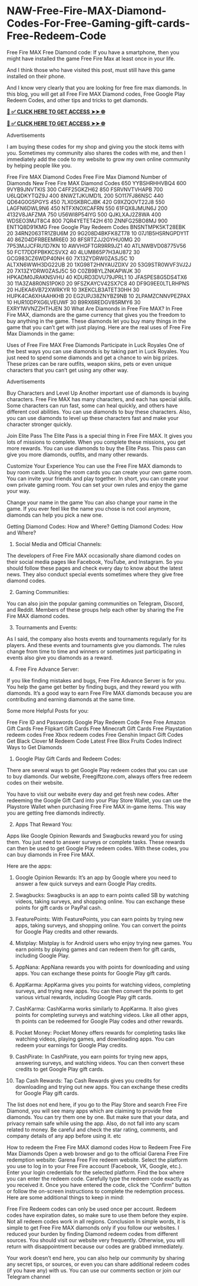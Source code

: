 # NAW-Free-Fire-MAX-Diamond-Codes-For-Free-Gaming-gift-cards-Free-Redeem-Code
Free Fire MAX Free Diamond code: If you have a smartphone, then you might have installed the game Free Fire Max at least once in your life.

And I think those who have visited this post, must still have this game installed on their phone.

And I know very clearly that you are looking for free fire max diamonds. In this blog, you will get all Free Fire MAX Diamond codes, Free Google Play Redeem Codes, and other tips and tricks to get diamonds.

**[📌 ✅ CLICK HERE TO GET ACCESS ➤➤ 🌐](https://newmegadeals.xyz/all-gift-card/)**

**[📌 ✅ CLICK HERE TO GET ACCESS ➤➤ 🌐](https://newmegadeals.xyz/all-gift-card/)**

Advertisements

I am buying these codes for my shop and giving you the stock items with you. Sometimes my community also shares the codes with me, and then I immediately add the code to my website to grow my own online community by helping people like you.

Free Fire MAX Diamond Codes
Free Fire Max Diamond
Number of Diamonds	New Free Fire MAX Diamond Codes
650	YYBSHRHHVBQ4
600	9VYB9JNVTKIS
300	C4FF25GKZH62
850	FSRVNVTVHAPB
700	U6LQDKYTQZ9J
400	8NWZTJKUMD1L
200	5O117FJ86NSC
440	QD64G0G5PGYS
450	7LX0SKBRCJBK
420	G9XZQOVT22J8
550	LAGFN6DWL9N6
450	NTFXNOXCAFRN
550	61FQX8JMUN6J
200	4132V8JAFZMA
750	U56WI8P54IYG
500	QJKLXAJ2Z8WA
400	WDSEO3MJT8C4
800	7QR4YETET42H
610	ZNNFG25BO8MJ
900	ENT1Q8D91KMG
Free Google Play Redeem Codes
BNSNTMPK5KT28EBK	20
34RN2063TR1ZBU6M	20
9G208D4BKFK8ZT78	10
07J1B5HSRNGPDY1T	40
86Z04DFRBEEMR6E0	30
8FSRTZJJ2GYHU0MG	20
7P53MJJCFRU1D7KN	10
AWVHGFTGR9RR9JZ1	40
ATLNWBVD08775V56	50
FCT7DDFPBKKCSVX2	40
4LUM865P7H3AU872	30
GCG983CZ6WDP40NH	60
7X13ZYDRW0ZASJ5C	10
ALTXN6WWH3DG22UB	20
1XG98T2HNYAUZDXV	20
53G9STR0WVF3VJ2J	20
7X13ZYDRW0ZASJ5C	50
C0ZB9BYLZNKAPWJK	30
HPKADM0JRAKNSVHU	40
KDURD3DVU79JPRL1	10
JFASPES8G5DS4TX6	30
11A3ZA8R0NS1P0K0	20
9FSZKAYCV42SX7C8	40
DF9G9EE0LTLRHPNS	20
HJEKA6VB72XWRKYR	10
3KEKCLB3ATET30HH	30
HUPK4CA6XHAAHKHB	20
EG2UPJ38ZNYBZ9NB	10
2LPAMZCNNVPEZPAX	10
HUR10DPXG6LVEUWF	30
B9RX6REDGV85RMY6	30
EXRY1WVNZZHTHJEN	30
What Are Diamonds in Free Fire MAX?
In Free Fire MAX, diamonds are the game currency that gives you the freedom to buy anything in the game. These diamonds let you buy many things in the game that you can’t get with just playing. Here are the real uses of Free Fire Max Diamonds in the game:

Uses of Free Fire MAX Free Diamonds
Participate in Luck Royales
One of the best ways you can use diamonds is by taking part in Luck Royales. You just need to spend some diamonds and get a chance to win big prizes. These prizes can be rare outfits, weapon skins, pets or even unique characters that you can’t get using any other way.

Advertisements

Buy Characters and Level Up
Another important use of diamonds is buying characters. Free Fire MAX has many characters, and each has special skills. Some characters can run fast, some can heal quickly, and others have different cool abilities. You can use diamonds to buy these characters. Also, you can use diamonds to level up these characters fast and make your character stronger quickly.

Join Elite Pass
The Elite Pass is a special thing in Free Fire MAX. It gives you lots of missions to complete. When you complete these missions, you get more rewards. You can use diamonds to buy the Elite Pass. This pass can give you more diamonds, outfits, and many other rewards.

Customize Your Experience
You can use the Free Fire MAX diamonds to buy room cards. Using the room cards you can create your own game room. You can invite your friends and play together. In short, you can create your own private gaming room. You can set your own rules and enjoy the game your way.

Change your name in the game
You can also change your name in the game. If you ever feel like the name you chose is not cool anymore, diamonds can help you pick a new one.

Getting Diamond Codes: How and Where?
Getting Diamond Codes: How and Where?
1. Social Media and Official Channels:

The developers of Free Fire MAX occasionally share diamond codes on their social media pages like Facebook, YouTube, and Instagram. So you should follow these pages and check every day to know about the latest news. They also conduct special events sometimes where they give free diamond codes.

2. Gaming Communities:

You can also join the popular gaming communities on Telegram, Discord, and Reddit. Members of these groups help each other by sharing the Fre Fire MAX diamond codes.

3. Tournaments and Events:

As I said, the company also hosts events and tournaments regularly for its players. And these events and tournaments give you diamonds. The rules change from time to time and winners or sometimes just participating in events also give you diamonds as a reward.

4. Free Fire Advance Server:

If you like finding mistakes and bugs, Free Fire Advance Server is for you. You help the game get better by finding bugs, and they reward you with diamonds. It’s a good way to earn Free FIre MAX diamonds because you are contributing and earning diamonds at the same time.

Some more Helpful Posts for you:

Free Fire ID and Passwords
Google Play Redeem Code Free
Free Amazon Gift Cards
Free Flipkart Gift Cards
Free Minecraft Gift Cards
Free Playstation redeem codes
Free Xbox redeem codes
Free Genshin Impact Gift Codes
Get Black Clover M Redeem Code
Latest Free Blox Fruits Codes
Indirect Ways to Get Diamonds
1. Google Play Gift Cards and Redeem Codes:

There are several ways to get Google Play redeem codes that you can use to buy diamonds. Our website, Freegiftzone.com, always offers free redeem codes on their website.

You have to visit our website every day and get fresh new codes. After redeeming the Google Gift Card into your Play Store Wallet, you can use the Playstore Wallet when purchasing Free Fire MAX in-game items. This way you are getting free diamonds indirectly.

2. Apps That Reward You:

Apps like Google Opinion Rewards and Swagbucks reward you for using them. You just need to answer surveys or complete tasks. These rewards can then be used to get Google Play redeem codes. With these codes, you can buy diamonds in Free Fire MAX.

Here are the apps:

1. Google Opinion Rewards: It’s an app by Google where you need to answer a few quick surveys and earn Google Play credits.

2. Swagbucks: Swagbucks is an app to earn points called SB by watching videos, taking surveys, and shopping online. You can exchange these points for gift cards or PayPal cash.


3. FeaturePoints: With FeaturePoints, you can earn points by trying new apps, taking surveys, and shopping online. You can convert the points for Google Play credits and other rewards.

4. Mistplay: Mistplay is for Android users who enjoy trying new games. You earn points by playing games and can redeem them for gift cards, including Google Play.

5. AppNana: AppNana rewards you with points for downloading and using apps. You can exchange these points for Google Play gift cards.

6. AppKarma: AppKarma gives you points for watching videos, completing surveys, and trying new apps. You can then convert the points to get various virtual rewards, including Google Play gift cards.

7. CashKarma: CashKarma works similarly to AppKarma. It also gives points for completing surveys and watching videos. Like all other apps, th points can be redeemed for Google Play codes and other rewards.

8. Pocket Money: Pocket Money offers rewards for completing tasks like watching videos, playing games, and downloading apps. You can redeem your earnings for Google Play credits.

9. CashPirate: In CashPirate, you earn points for trying new apps, answering surveys, and watching videos. You can then convert these credits to get Google Play gift cards.

10. Tap Cash Rewards: Tap Cash Rewards gives you credits for downloading and trying out new apps. You can exchange these credits for Google Play gift cards.

The list does not end here, if you go to the Play Store and search Free Fire Diamond, you will see many apps which are claiming to provide free diamonds. You can try them one by one. But make sure that your data, and privacy remain safe while using the app. Also, do not fall into any scam related to money. Be careful and check the star rating, comments, and company details of any app before using it. etc

How to redeem the Free Fire MAX diamond codes
How to Redeem Free Fire Max Diamonds
Open a web browser and go to the official Garena Free Fire redemption website: Garena Free Fire redeem website.
Select the platform you use to log in to your Free Fire account (Facebook, VK, Google, etc.).
Enter your login credentials for the selected platform.
Find the box where you can enter the redeem code.
Carefully type the redeem code exactly as you received it.
Once you have entered the code, click the “Confirm” button or follow the on-screen instructions to complete the redemption process.
Here are some additional things to keep in mind:

Free Fire Redeem codes can only be used once per account.
Redeem codes have expiration dates, so make sure to use them before they expire.
Not all redeem codes work in all regions.
Conclusion
In simple words, it is simple to get Free Fire MAX diamonds only if you follow our websites. I reduced your burden by finding Diamond redeem codes from different sources. You should visit our website very frequently. Otherwise, you will return with disappointment because our codes are grabbed immediately.

Your work doesn’t end here, you can also help our community by sharing any secret tips, or sources, or even you can share additional redeem codes (if you have any) with us. You can use our comments section or join our Telegram channel

